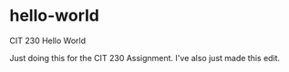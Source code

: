 # hello-world
CIT 230 Hello World

Just doing this for the CIT 230 Assignment.
I've also just made this edit.

